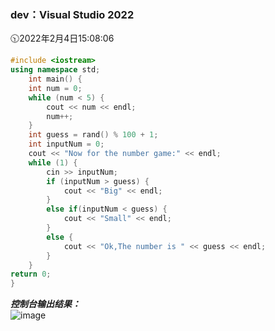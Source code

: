 ### dev：Visual Studio 2022
🕥2022年2月4日15:08:06
```C++
#include <iostream>
using namespace std;
	int main() {
	int num = 0;
	while (num < 5) {
		cout << num << endl;
		num++;
	}
	int guess = rand() % 100 + 1;
	int inputNum = 0;
	cout << "Now for the number game:" << endl;
	while (1) {
		cin >> inputNum;
		if (inputNum > guess) {
			cout << "Big" << endl;
		}
		else if(inputNum < guess) {
			cout << "Small" << endl;
		}
		else {
			cout << "Ok,The number is " << guess << endl;
		}
	}
return 0;
}
```
***控制台输出结果：***  
![image](https://user-images.githubusercontent.com/39286292/152486719-cc792930-623e-4ab0-8537-4d61f8f2f849.png)
